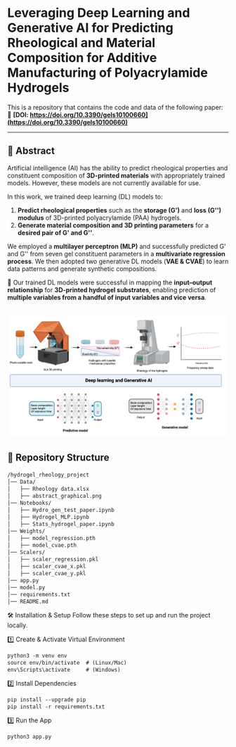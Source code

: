 # Leveraging Deep Learning and Generative AI for Predicting Rheological and Material Composition for Additive Manufacturing of Polyacrylamide Hydrogels

This is a repository that contains the code and data of the following paper:  
📄 **[DOI: https://doi.org/10.3390/gels10100660](https://doi.org/10.3390/gels10100660)**  

---

## 📜 **Abstract**
Artificial intelligence (AI) has the ability to predict rheological properties and constituent composition of **3D-printed materials** with appropriately trained models. However, these models are not currently available for use.  

In this work, we trained deep learning (DL) models to:  
1. **Predict rheological properties** such as the **storage (G')** and **loss (G'') modulus** of 3D-printed polyacrylamide (PAA) hydrogels.  
2. **Generate material composition and 3D printing parameters** for a **desired pair of G' and G''**.  

We employed a **multilayer perceptron (MLP)** and successfully predicted G' and G'' from seven gel constituent parameters in a **multivariate regression process**. We then adopted two generative DL models (**VAE & CVAE**) to learn data patterns and generate synthetic compositions.  

📌 Our trained DL models were successful in mapping the **input–output relationship** for **3D-printed hydrogel substrates**, enabling prediction of **multiple variables from a handful of input variables and vice versa**.

![Graphical abstract](Data/abstract_graphical.png)
---

## 📁 **Repository Structure**
```
/hydrogel_rheology_project      
│── Data/
│   ├── Rheology data.xlsx
│   ├── abstract_graphical.png                
│── Notebooks/               
│   ├── Hydro_gen_test_paper.ipynb
│   ├── Hydrogel_MLP.ipynb
│   ├── Stats_hydrogel_paper.ipynb             
│── Weights/                
│   ├── model_regression.pth
│   ├── model_cvae.pth
│── Scalers/                 
│   ├── scaler_regression.pkl
│   ├── scaler_cvae_x.pkl
│   ├── scaler_cvae_y.pkl
│── app.py                  
│── model.py                 
│── requirements.txt
│── README.md

```
🛠 Installation & Setup
Follow these steps to set up and run the project locally.

1️⃣ Create & Activate Virtual Environment
```
python3 -m venv env
source env/bin/activate  # (Linux/Mac)
env\Scripts\activate     # (Windows)
```
2️⃣ Install Dependencies
```
pip install --upgrade pip
pip install -r requirements.txt
```
3️⃣ Run the App
```
python3 app.py
```

